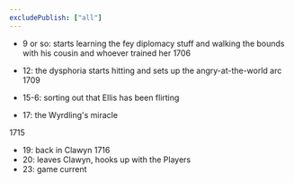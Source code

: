 ```yaml
---
excludePublish: ["all"]
---
```


- 9 or so: starts learning the fey diplomacy stuff and walking the bounds with his cousin and whoever trained her 
1706


- 12: the dysphoria starts hitting and sets up the angry-at-the-world arc 
1709

- 15-6: sorting out that Ellis has been flirting 


- 17: the Wyrdling's miracle

1715
- 19: back in Clawyn 
1716
- 20: leaves Clawyn, hooks up with the Players 
- 23: game current
